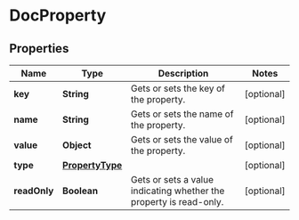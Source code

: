 # DocProperty

## Properties
Name | Type | Description | Notes
------------ | ------------- | ------------- | -------------
**key** | **String** | Gets or sets the key of the property. |  [optional]
**name** | **String** | Gets or sets the name of the property. |  [optional]
**value** | **Object** | Gets or sets the value of the property. |  [optional]
**type** | [**PropertyType**](PropertyType.md) |  |  [optional]
**readOnly** | **Boolean** | Gets or sets a value indicating whether the property is read-only. |  [optional]
